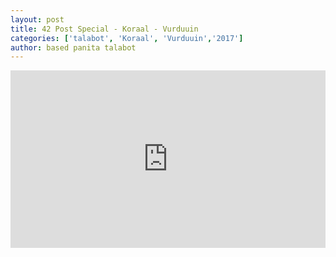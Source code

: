 ```yaml
---
layout: post
title: 42 Post Special - Koraal - Vurduuin
categories: ['talabot', 'Koraal', 'Vurduuin','2017']
author: based panita talabot
---
```

<style>.embed-container { position: relative; padding-bottom: 56.25%; height: 0; overflow: hidden; max-width: 100%; } .embed-container iframe, .embed-container object, .embed-container embed { position: absolute; top: 0; left: 0; width: 100%; height: 100%; }</style><div class='embed-container'><iframe src='https://www.youtube.com/embed/Wat03xVqUMc' frameborder='0' allowfullscreen></iframe></div>
